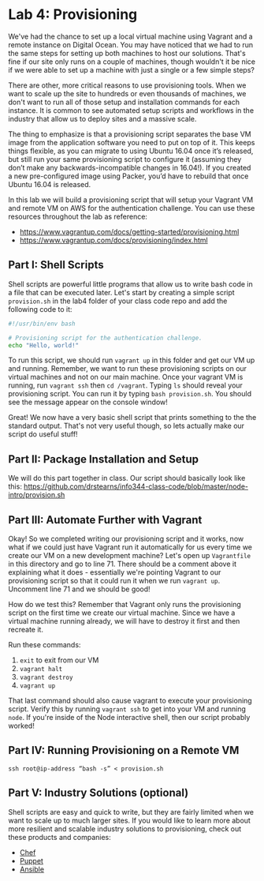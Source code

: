 # Lab 4: Provisioning

We've had the chance to set up a local virtual machine using Vagrant and a 
remote instance on Digital Ocean. You may have noticed that we had to run
the same steps for setting up both machines to host our solutions. That's
fine if our site only runs on a couple of machines, though wouldn't it be nice
if we were able to set up a machine with just a single or a few simple steps?

There are other, more critical reasons to use provisioning tools. When we want
to scale up the site to hundreds or even thousands of machines, we don't want 
to run all of those setup and installation commands for each instance. It is
common to see automated setup scripts and workflows in the industry that allow
us to deploy sites and a massive scale.

The thing to emphasize is that a provisioning script separates the base VM 
image from the application software you need to put on top of it. This keeps 
things flexible, as you can migrate to using Ubuntu 16.04 once it’s released,
but still run your same provisioning script to configure it (assuming they 
don’t make any backwards-incompatible changes in 16.04!). If you created a new 
pre-configured image using Packer, you’d have to rebuild that once Ubuntu 16.04
is released.
 
In this lab we will build a provisioning script that will setup your Vagrant VM
and remote VM on AWS for the authentication challenge. You can use these
resources throughout the lab as reference:

- https://www.vagrantup.com/docs/getting-started/provisioning.html
- https://www.vagrantup.com/docs/provisioning/index.html

## Part I: Shell Scripts

Shell scripts are powerful little programs that allow us to write bash code in
a file that can be executed later. Let's start by creating a simple script
`provision.sh` in the lab4 folder of your class code repo and add the 
following code to it:

```bash
#!/usr/bin/env bash

# Provisioning script for the authentication challenge.
echo "Hello, world!"
```

To run this script, we should run `vagrant up` in this folder and get our
VM up and running. Remember, we want to run these provisioning scripts on our
virtual machines and not on our main machine. Once your vagrant VM is running,
run `vagrant ssh` then `cd /vagrant`. Typing `ls` should reveal your
provisioning script. You can run it by typing `bash provision.sh`. You should
see the message appear on the console window!

Great! We now have a very basic shell script that prints something to the
the standard output. That's not very useful though, so lets actually make our
script do useful stuff!

## Part II: Package Installation and Setup

We will do this part together in class. Our script should basically look
like this: https://github.com/drstearns/info344-class-code/blob/master/node-intro/provision.sh

## Part III: Automate Further with Vagrant

Okay! So we completed writing our provisioning script and it works, now what
if we could just have Vagrant run it automatically for us every time we create
our VM on a new development machine? Let's open up `Vagrantfile` in this
directory and go to line 71. There should be a comment above it explaining what
it does - essentially we're pointing Vagrant to our provisioning script so that
it could run it when we run `vagrant up`. Uncomment line 71 and we should be
good!

How do we test this? Remember that Vagrant only runs the provisioning script
on the first time we create our virtual machine. Since we have a virtual
machine running already, we will have to destroy it first and then recreate it.

Run these commands:
1. `exit` to exit from our VM 
2. `vagrant halt`
3. `vagrant destroy`
4. `vagrant up`

That last command should also cause vagrant to execute your provisioning script.
Verify this by running `vagrant ssh` to get into your VM and running `node`.
If you're inside of the Node interactive shell, then our script probably worked!

## Part IV: Running Provisioning on a Remote VM

`ssh root@ip-address “bash -s” < provision.sh`

## Part V: Industry Solutions (optional)

Shell scripts are easy and quick to write, but they are fairly limited when we
want to scale up to much larger sites. If you would like to learn more about
more resilient and scalable industry solutions to provisioning, check out these
products and companies:

- [Chef](https://www.chef.io/)
- [Puppet](https://puppetlabs.com/)
- [Ansible](http://www.ansible.com/)
